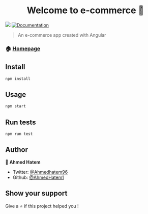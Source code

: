 <h1 align="center">Welcome to e-commerce 👋</h1>
<p>
  <img src="https://img.shields.io/badge/version-1.0.0-blue.svg?cacheSeconds=2592000" />
  <a href="https://github.com/AhmedHatem1/e-commerce/#readme">
    <img alt="Documentation" src="https://img.shields.io/badge/documentation-yes-brightgreen.svg" target="_blank" />
  </a>
</p>

> An e-commerce app created with Angular

### 🏠 [Homepage](https://github.com/AhmedHatem1/e-commerce)

## Install

```sh
npm install
```

## Usage

```sh
npm start
```

## Run tests

```sh
npm run test
```

## Author

👤 **Ahmed Hatem**

- Twitter: [@Ahmedhatem96](https://twitter.com/Ahmedhatem96)
- Github: [@AhmedHatem1](https://github.com/AhmedHatem1)

## Show your support

Give a ⭐️ if this project helped you !
